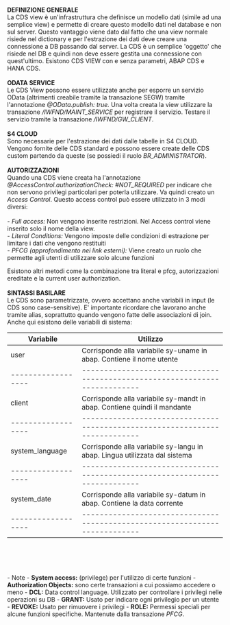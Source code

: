 <b>DEFINIZIONE GENERALE</b></br>
La CDS view è un'infrastruttura che definisce un modello dati (simile ad una semplice view) e permette di creare questo modello dati nel database e non sul server. Questo vantaggio viene dato dal fatto che una view normale risiede nel dictionary e per l'estrazione dei dati deve creare una connessione a DB passando dal server. La CDS è un semplice 'oggetto' che risiede nel DB e quindi non deve essere gestita una connessione con quest'ultimo. Esistono CDS VIEW con e senza parametri, ABAP CDS e HANA CDS.
</br>
</br>
<b>ODATA SERVICE</b></br>
Le CDS View possono essere utilizzate anche per esporre un servizio OData (altrimenti creabile tramite la transazione SEGW) tramite l'annotazione <i>@OData.publish: true.</i> Una volta creata la view utilizzare la transazione <i>/IWFND/MAINT_SERVICE</i> per registrare il servizio. Testare il servizio tramite la transazione <i>/IWFND/GW_CLIENT</i>.
</br>
</br>
<b>S4 CLOUD</b></br>
Sono necessarie per l'estrazione dei dati dalle tabelle in S4 CLOUD. Vengono fornite delle CDS standard e possono essere create delle CDS custom partendo da queste (se possiedi il ruolo <i>BR_ADMINISTRATOR</i>).
</br>
</br>
<b>AUTORIZZAZIONI</b></br>
Quando una CDS viene creata ha l'annotazione <i>@AccessControl.authorizationCheck: #NOT_REQUIRED</i> per indicare che non servono privilegi particolari per poterla utilizzare. Va quindi creato un <i>Access Control</i>. Questo access control può essere utilizzato in 3 modi diversi: </br>  
    - <i>Full access:</i> Non vengono inserite restrizioni. Nel Access control viene inserito solo il nome della view.</br> 
    - <i>Literal Conditions:</i> Vengono imposte delle condizioni di estrazione per limitare i dati che vengono restituiti</br> 
    - <i>PFCG (approfondimento nei link esterni):</i> Viene creato un ruolo che permette agli utenti di utilizzare solo alcune funzioni</br> 
    
Esistono altri metodi come la combinazione tra literal e pfcg, autorizzazioni ereditate e la current user authorization.
</br>
</br>
<b>SINTASSI BASILARE</b></br>
Le CDS sono parametrizzate, ovvero accettano anche variabili in input (le CDS sono case-sensitive). E' importante ricordare che lavorano anche tramite alias, soprattutto quando vengono fatte delle associazioni di join. Anche qui esistono delle variabili di sistema:

| Variabile          | Utilizzo                                                                    |
|--------------------|-----------------------------------------------------------------------------|
| user               | Corrisponde alla variabile sy-uname in abap. Contiene il nome utente        |
| ------------------ | --------------------------------------------------------------------------- |
| client             | Corrisponde alla variabile sy-mandt in abap. Contiene quindi il mandante    |               
| ------------------ | --------------------------------------------------------------------------- |
| system_language    | Corrisponde alla variabile sy-langu in abap. Lingua utilizzata dal sistema  |
| ------------------ | --------------------------------------------------------------------------- |
| system_date        | Corrisponde alla variabile sy-datum in abap. Contiene la data corrente      |
| ------------------ | --------------------------------------------------------------------------- |
</br>
</br>
</br>
</br>
 - Note
    - <b>System access:</b> (privilege) per l'utilizzo di certe funzioni
    - <b>Authorization Objects:</b> sono certe transazioni a cui possiamo accedere o meno
    - <b>DCL:</b> Data control language. Utilizzato per controllare i privilegi nelle operazioni su DB
    - <b>GRANT:</b> Usato per indicare ogni privilegio per un utente
    - <b>REVOKE:</b> Usato per rimuovere i privilegi
    - <b>ROLE:</b> Permessi speciali per alcune funzioni specifiche. Mantenute dalla transazione <i>PFCG</i>.
